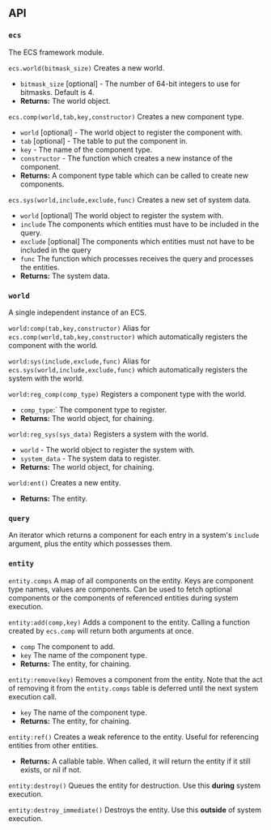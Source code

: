 ## API
### `ecs`
The ECS framework module.

`ecs.world(bitmask_size)` Creates a new world.
- `bitmask_size` [optional] - The number of 64-bit integers to use for bitmasks. Default is 4.
- **Returns:** The world object.

`ecs.comp(world,tab,key,constructor)` Creates a new component type.
- `world` [optional] - The world object to register the component with.
- `tab` [optional] - The table to put the component in.
- `key` - The name of the component type.
- `constructor` - The function which creates a new instance of the component.
- **Returns:** A component type table which can be called to create new components.

`ecs.sys(world,include,exclude,func)` Creates a new set of system data.
- `world` [optional] The world object to register the system with.
- `include` The components which entities must have to be included in the query.
- `exclude` [optional] The components which entities must not have to be included in the query
- `func` The function which processes receives the query and processes the entities.
- **Returns:** The system data.

### `world`
A single independent instance of an ECS.

`world:comp(tab,key,constructor)` Alias for `ecs.comp(world,tab,key,constructor)` which automatically registers the component with the world.

`world:sys(include,exclude,func)` Alias for `ecs.sys(world,include,exclude,func)` which automatically registers the system with the world.

`world:reg_comp(comp_type)` Registers a component type with the world.
- `comp_type`:` The component type to register.
- **Returns:** The world object, for chaining.

`world:reg_sys(sys_data)` Registers a system with the world.
- `world` - The world object to register the system with.
- `system_data` - The system data to register.
- **Returns:** The world object, for chaining.

`world:ent()` Creates a new entity.
- **Returns:** The entity.

### `query`
An iterator which returns a component for each entry in a system's `include` argument, plus the entity which possesses them.

### `entity`
`entity.comps` A map of all components on the entity. Keys are component type names, values are components. Can be used to fetch optional components or the components of referenced entities during system execution.

`entity:add(comp,key)` Adds a component to the entity. Calling a function created by `ecs.comp` will return both arguments at once.
- `comp` The component to add.
- `key` The name of the component type.
- **Returns:** The entity, for chaining.

`entity:remove(key)` Removes a component from the entity. Note that the act of removing it from the `entity.comps` table is deferred until the next system execution call.
- `key` The name of the component type.
- **Returns:** The entity, for chaining.

`entity:ref()` Creates a weak reference to the entity. Useful for referencing entities from other entities.
- **Returns:** A callable table. When called, it will return the entity if it still exists, or nil if not.

`entity:destroy()` Queues the entity for destruction. Use this **during** system execution.

`entity:destroy_immediate()` Destroys the entity. Use this **outside** of system execution.
